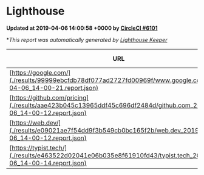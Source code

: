 
# Lighthouse

**Updated at 2019-04-06 14:00:58 +0000 by [CircleCI #6101](https://circleci.com/gh/ItinerisLtd/lighthouse-keeper-example/6101)**

**This report was automatically generated by [Lighthouse Keeper](https://github.com/itinerisltd/lighthouse-keeper)*

| URL | Performance | Accessibility | Best Practices | SEO | PWA | Updated At |
| --- | --- | --- | --- | --- | --- | --- |
| [https://google.com/](./results/99999ebcfdb78df077ad2727fd00969f/www.google.com_2019-04-06_14-00-21.report.json) | 0.95 | 0.71 | 0.93 | 0.82 | 0.58 | 2019-04-06T14:00:21.286Z |
| [https://github.com/pricing](./results/aae423b045c13965ddf45c696df2484d/github.com_2019-04-06_14-00-12.report.json) | 0.87 | 0.89 | 0.93 | 0.9 | 0.58 | 2019-04-06T14:00:12.001Z |
| [https://web.dev/](./results/e09021ae7f54dd9f3b549cb0bc165f2b/web.dev_2019-04-06_14-00-12.report.json) | 0.97 | 0.93 | 1 | 0.96 | 1 | 2019-04-06T14:00:12.670Z |
| [https://typist.tech/](./results/e463522d02041e06b035e8f61910fd43/typist.tech_2019-04-06_14-00-14.report.json) | 1 |  |  |  |  | 2019-04-06T14:00:14.928Z |

